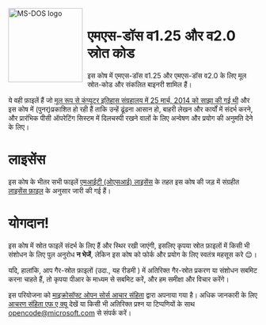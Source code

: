 <img width="150" height="150" align="left" style="float: left; margin: 0 10px 0 0;" alt="MS-DOS logo" src="https://github.com/Microsoft/MS-DOS/blob/master/msdos-logo.png">   

# एमएस-डॉस व1.25 और व2.0 स्रोत कोड
इस कोष में एमएस-डॉस व1.25 और एमएस-डॉस व2.0 के लिए मूल स्रोत-कोड और संकलित बाइनरी शामिल हैं।

ये वही फ़ाइलें हैं जो [मूल रूप से कंप्यूटर इतिहास संग्रहालय में 25 मार्च, 2014 को साझा की गई थी]( http://www.computerhistory.org/atchm/microsoft-ms-dos-early-source-code/) और इस कोष में (पुनर्)प्रकाशित हो रही हैं ताकि उन्हें ढूंढना आसान हो, बाहरी लेखन और कार्यों में संदर्भ करने, और प्रारंभिक पीसी ऑपरेटिंग सिस्टम में दिलचस्पी रखने वालों के लिए अन्वेषण और प्रयोग की अनुमति देने के लिए।

# लाइसेंस
इस कोष के भीतर सभी फाइलें [एमआईटी (ओएसआई) लाइसेंस]( https://en.wikipedia.org/wiki/MIT_License) के तहत इस कोष की जड़ में संग्रहीत [लाइसेंस फ़ाइल](https://github.com/Microsoft/MS-DOS/blob/master/LICENSE.md) के अनुसार जारी की गई हैं।

# योगदान!
इस कोष में स्रोत फाइलें संदर्भ के लिए हैं और स्थिर रखी जाएंगी, इसलिए कृपया स्रोत फ़ाइलों में किसी भी संशोधन के लिए पुल अनुरोध **न भेजें**, लेकिन इस कोष को फोर्क और प्रयोग के लिए स्वतंत्र महसूस करे 😊।

यदि, हालांकि, आप गैर-स्रोत फ़ाइलों (उदा., यह रीडमी ) में अतिरिक्त गैर-स्रोत प्रकरण या संशोधन सबमिट करना चाहते हैं, तो कृपया पीआर के माध्यम से सबमिट करें, और हम समीक्षा और विचार करेंगे।

इस परियोजना को [माइक्रोसॉफ्ट ओपन सोर्स आचार संहिता](https://opensource.microsoft.com/codeofconduct/) द्वारा अपनाया गया है। अधिक जानकारी के लिए [आचरण संहिता एफ ए क्यू](https://opensource.microsoft.com/codeofconduct/faq/) देखें या किसी भी अतिरिक्त प्रश्न या टिप्पणियों के साथ [opencode@microsoft.com](mailto:opencode@microsoft.com) से संपर्क करें।
